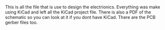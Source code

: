 This is all the file that is use to design the electrionics. Everything was make using KiCad and left all the KiCad project file. 
There is also a PDF of the schematic so you can look at it if you dont have KiCad. There are the PCB gerber files too.
